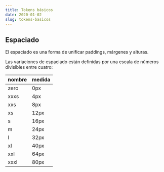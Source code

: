 ```yaml
---
title: Tokens básicos
date: 2020-01-02
slug: tokens-basicos
---
```


## Espaciado

El espaciado es una forma de unificar paddings, márgenes y alturas.

Las variaciones de espaciado están definidas por una escala de números divisibles entre cuatro:

|nombre   |medida   |
|---------|---------|
|zero     |0px      |
|xxxs     |4px      |
|xxs      |8px      |
|xs       |12px     |
|s        |16px     |
|m        |24px     |
|l        |32px     |
|xl       |40px     |
|xxl      |64px     |
|xxxl     |80px     |